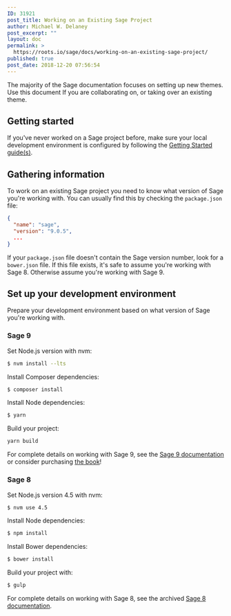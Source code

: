 ```yaml
---
ID: 31921
post_title: Working on an Existing Sage Project
author: Michael W. Delaney
post_excerpt: ""
layout: doc
permalink: >
  https://roots.io/sage/docs/working-on-an-existing-sage-project/
published: true
post_date: 2018-12-20 07:56:54
---
```

The majority of the Sage documentation focuses on setting up new themes. Use this document If you are collaborating on, or taking over an existing theme.

## Getting started

If you've never worked on a Sage project before, make sure your local development environment is configured by following the [Getting Started guide(s)](https://roots.io/getting-started/docs/development-environment-recommendations/).

## Gathering information

To work on an existing Sage project you need to know what version of Sage you're working with. You can usually find this by checking the `package.json` file:

```json
{
  "name": "sage",
  "version": "9.0.5",
  ...
}
```

If your `package.json` file doesn't contain the Sage version number, look for a `bower.json` file. If this file exists, it's safe to assume you're working with Sage 8. Otherwise assume you're working with Sage 9.

## Set up your development environment

Prepare your development environment based on what version of Sage you're working with.

### Sage 9

Set Node.js version with nvm:

```sh
$ nvm install --lts
```

Install Composer dependencies:

```sh
$ composer install
```

Install Node dependencies:

```sh
$ yarn
```

Build your project:

```sh
yarn build
```

For complete details on working with Sage 9, see the [Sage 9 documentation](https://roots.io/sage/docs/theme-installation/) or consider purchasing [the book](https://roots.io/books/theme-development-with-sage/)!

### Sage 8

Set Node.js version 4.5 with nvm:

```sh
$ nvm use 4.5
```

Install Node dependencies:

```sh
$ npm install
```

Install Bower dependencies:

```sh
$ bower install
```

Build your project with:

```sh
$ gulp
```

For complete details on working with Sage 8, see the archived [Sage 8 documentation](https://github.com/roots/docs/tree/e4770f667c54d5bab0aa42e24f07ec0d4524d207/sage).